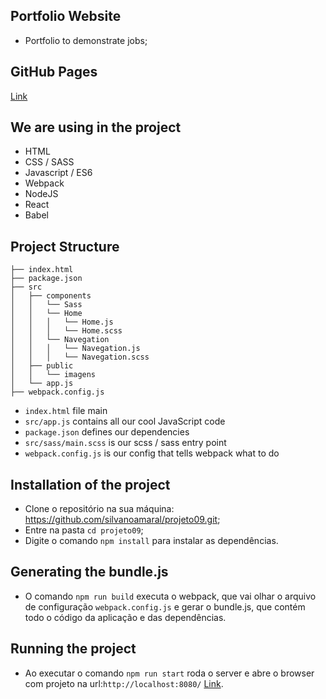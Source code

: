 ## Portfolio Website

* Portfolio to demonstrate jobs;

## GitHub Pages

[Link](https://silvanoamaral.github.io/projeto09/)

## We are using in the project 

* HTML
* CSS / SASS
* Javascript / ES6
* Webpack
* NodeJS 
* React
* Babel

## Project Structure
```
├── index.html
├── package.json
├── src
│   ├── components
│   │   └── Sass
│   │   └── Home
│   │   │   └── Home.js
│   │   │   └── Home.scss
│   │   └── Navegation
│   │   │   └── Navegation.js
│   │   │   └── Navegation.scss
│   ├── public
│   │   └── imagens
│   └── app.js
├── webpack.config.js
```

* `index.html` file main
* `src/app.js` contains all our cool JavaScript code
* `package.json` defines our dependencies
* `src/sass/main.scss` is our scss / sass entry point
* `webpack.config.js` is our config that tells webpack what to do

## Installation of the project

* Clone o repositório na sua máquina: https://github.com/silvanoamaral/projeto09.git;
* Entre na pasta `cd projeto09`;
* Digite o comando `npm install` para instalar as dependências.

## Generating the bundle.js

* O comando `npm run build` executa o webpack, que vai olhar o arquivo de configuração `webpack.config.js` e gerar o bundle.js, que contém todo o código da aplicação e das dependências.

## Running the project

* Ao executar o comando `npm run start` roda o server e abre o browser com projeto na url:`http://localhost:8080/` [Link](http://localhost:8080/).